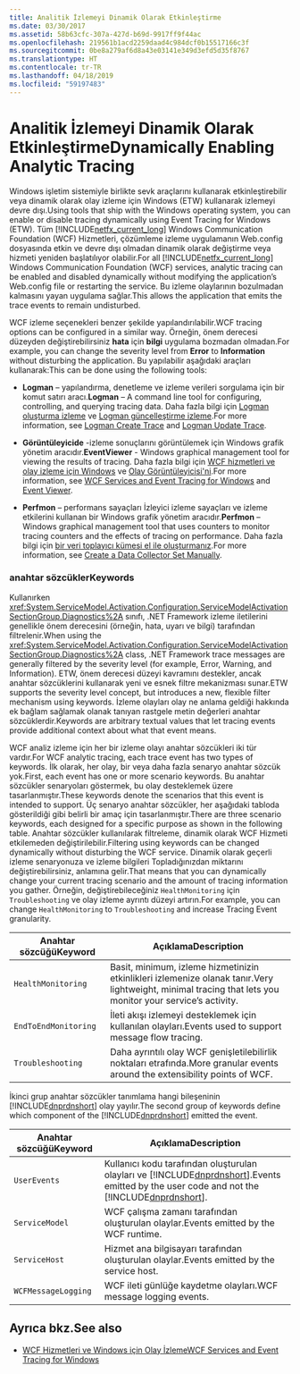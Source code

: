 ```yaml
---
title: Analitik İzlemeyi Dinamik Olarak Etkinleştirme
ms.date: 03/30/2017
ms.assetid: 58b63cfc-307a-427d-b69d-9917ff9f44ac
ms.openlocfilehash: 219561b1acd2259daad4c984dcf0b15517166c3f
ms.sourcegitcommit: 0be8a279af6d8a43e03141e349d3efd5d35f8767
ms.translationtype: HT
ms.contentlocale: tr-TR
ms.lasthandoff: 04/18/2019
ms.locfileid: "59197483"
---
```

# <a name="dynamically-enabling-analytic-tracing"></a><span data-ttu-id="5827b-102">Analitik İzlemeyi Dinamik Olarak Etkinleştirme</span><span class="sxs-lookup"><span data-stu-id="5827b-102">Dynamically Enabling Analytic Tracing</span></span>
<span data-ttu-id="5827b-103">Windows işletim sistemiyle birlikte sevk araçlarını kullanarak etkinleştirebilir veya dinamik olarak olay izleme için Windows (ETW) kullanarak izlemeyi devre dışı.</span><span class="sxs-lookup"><span data-stu-id="5827b-103">Using tools that ship with the Windows operating system, you can enable or disable tracing dynamically using Event Tracing for Windows (ETW).</span></span> <span data-ttu-id="5827b-104">Tüm [!INCLUDE[netfx_current_long](../../../../../includes/netfx-current-long-md.md)] Windows Communication Foundation (WCF) Hizmetleri, çözümleme izleme uygulamanın Web.config dosyasında etkin ve devre dışı olmadan dinamik olarak değiştirme veya hizmeti yeniden başlatılıyor olabilir.</span><span class="sxs-lookup"><span data-stu-id="5827b-104">For all [!INCLUDE[netfx_current_long](../../../../../includes/netfx-current-long-md.md)] Windows Communication Foundation (WCF) services, analytic tracing can be enabled and disabled dynamically without modifying the application’s Web.config file or restarting the service.</span></span> <span data-ttu-id="5827b-105">Bu izleme olaylarının bozulmadan kalmasını yayan uygulama sağlar.</span><span class="sxs-lookup"><span data-stu-id="5827b-105">This allows the application that emits the trace events to remain undisturbed.</span></span>  
  
 <span data-ttu-id="5827b-106">WCF izleme seçenekleri benzer şekilde yapılandırılabilir.</span><span class="sxs-lookup"><span data-stu-id="5827b-106">WCF tracing options can be configured in a similar way.</span></span> <span data-ttu-id="5827b-107">Örneğin, önem derecesi düzeyden değiştirebilirsiniz **hata** için **bilgi** uygulama bozmadan olmadan.</span><span class="sxs-lookup"><span data-stu-id="5827b-107">For example, you can change the severity level from **Error** to **Information** without disturbing the application.</span></span> <span data-ttu-id="5827b-108">Bu yapılabilir aşağıdaki araçları kullanarak:</span><span class="sxs-lookup"><span data-stu-id="5827b-108">This can be done using the following tools:</span></span>  
  
-   <span data-ttu-id="5827b-109">**Logman** – yapılandırma, denetleme ve izleme verileri sorgulama için bir komut satırı aracı.</span><span class="sxs-lookup"><span data-stu-id="5827b-109">**Logman** – A command line tool for configuring, controlling, and querying tracing data.</span></span> <span data-ttu-id="5827b-110">Daha fazla bilgi için [Logman oluşturma izleme](https://go.microsoft.com/fwlink/?LinkId=165426) ve [Logman güncelleştirme izleme](https://go.microsoft.com/fwlink/?LinkId=165427).</span><span class="sxs-lookup"><span data-stu-id="5827b-110">For more information, see [Logman Create Trace](https://go.microsoft.com/fwlink/?LinkId=165426) and [Logman Update Trace](https://go.microsoft.com/fwlink/?LinkId=165427).</span></span>  
  
-   <span data-ttu-id="5827b-111">**Görüntüleyicide** -izleme sonuçlarını görüntülemek için Windows grafik yönetim aracıdır.</span><span class="sxs-lookup"><span data-stu-id="5827b-111">**EventViewer** - Windows graphical management tool for viewing the results of tracing.</span></span> <span data-ttu-id="5827b-112">Daha fazla bilgi için [WCF hizmetleri ve olay izleme için Windows](../../../../../docs/framework/wcf/samples/wcf-services-and-event-tracing-for-windows.md) ve [Olay Görüntüleyicisi'ni](https://go.microsoft.com/fwlink/?LinkId=165428).</span><span class="sxs-lookup"><span data-stu-id="5827b-112">For more information, see [WCF Services and Event Tracing for Windows](../../../../../docs/framework/wcf/samples/wcf-services-and-event-tracing-for-windows.md) and [Event Viewer](https://go.microsoft.com/fwlink/?LinkId=165428).</span></span>  
  
-   <span data-ttu-id="5827b-113">**Perfmon** – performans sayaçları İzleyici izleme sayaçları ve izleme etkilerini kullanan bir Windows grafik yönetim aracıdır.</span><span class="sxs-lookup"><span data-stu-id="5827b-113">**Perfmon** – Windows graphical management tool that uses counters to monitor tracing counters and the effects of tracing on performance.</span></span> <span data-ttu-id="5827b-114">Daha fazla bilgi için [bir veri toplayıcı kümesi el ile oluşturmanız](https://go.microsoft.com/fwlink/?LinkId=165429).</span><span class="sxs-lookup"><span data-stu-id="5827b-114">For more information, see [Create a Data Collector Set Manually](https://go.microsoft.com/fwlink/?LinkId=165429).</span></span>  
  
### <a name="keywords"></a><span data-ttu-id="5827b-115">anahtar sözcükler</span><span class="sxs-lookup"><span data-stu-id="5827b-115">Keywords</span></span>  
 <span data-ttu-id="5827b-116">Kullanırken <xref:System.ServiceModel.Activation.Configuration.ServiceModelActivationSectionGroup.Diagnostics%2A> sınıfı, .NET Framework izleme iletilerini genellikle önem derecesini (örneğin, hata, uyarı ve bilgi) tarafından filtrelenir.</span><span class="sxs-lookup"><span data-stu-id="5827b-116">When using the <xref:System.ServiceModel.Activation.Configuration.ServiceModelActivationSectionGroup.Diagnostics%2A> class, .NET Framework trace messages are generally filtered by the severity level (for example, Error, Warning, and Information).</span></span> <span data-ttu-id="5827b-117">ETW, önem derecesi düzeyi kavramını destekler, ancak anahtar sözcüklerini kullanarak yeni ve esnek filtre mekanizması sunar.</span><span class="sxs-lookup"><span data-stu-id="5827b-117">ETW supports the severity level concept, but introduces a new, flexible filter mechanism using keywords.</span></span> <span data-ttu-id="5827b-118">İzleme olayları olay ne anlama geldiği hakkında ek bağlam sağlamak olanak tanıyan rastgele metin değerleri anahtar sözcüklerdir.</span><span class="sxs-lookup"><span data-stu-id="5827b-118">Keywords are arbitrary textual values that let tracing events provide additional context about what that event means.</span></span>  
  
 <span data-ttu-id="5827b-119">WCF analiz izleme için her bir izleme olayı anahtar sözcükleri iki tür vardır.</span><span class="sxs-lookup"><span data-stu-id="5827b-119">For WCF analytic tracing, each trace event has two types of keywords.</span></span> <span data-ttu-id="5827b-120">İlk olarak, her olay, bir veya daha fazla senaryo anahtar sözcük yok.</span><span class="sxs-lookup"><span data-stu-id="5827b-120">First, each event has one or more scenario keywords.</span></span> <span data-ttu-id="5827b-121">Bu anahtar sözcükler senaryoları göstermek, bu olay desteklemek üzere tasarlanmıştır.</span><span class="sxs-lookup"><span data-stu-id="5827b-121">These keywords denote the scenarios that this event is intended to support.</span></span> <span data-ttu-id="5827b-122">Üç senaryo anahtar sözcükler, her aşağıdaki tabloda gösterildiği gibi belirli bir amaç için tasarlanmıştır.</span><span class="sxs-lookup"><span data-stu-id="5827b-122">There are three scenario keywords, each designed for a specific purpose as shown in the following table.</span></span> <span data-ttu-id="5827b-123">Anahtar sözcükler kullanılarak filtreleme, dinamik olarak WCF Hizmeti etkilemeden değiştirilebilir.</span><span class="sxs-lookup"><span data-stu-id="5827b-123">Filtering using keywords can be changed dynamically without disturbing the WCF service.</span></span> <span data-ttu-id="5827b-124">Dinamik olarak geçerli izleme senaryonuza ve izleme bilgileri Topladığınızdan miktarını değiştirebilirsiniz, anlamına gelir.</span><span class="sxs-lookup"><span data-stu-id="5827b-124">That means that you can dynamically change your current tracing scenario and the amount of tracing information you gather.</span></span> <span data-ttu-id="5827b-125">Örneğin, değiştirebileceğiniz `HealthMonitoring` için `Troubleshooting` ve olay izleme ayrıntı düzeyi artırın.</span><span class="sxs-lookup"><span data-stu-id="5827b-125">For example, you can change `HealthMonitoring` to `Troubleshooting` and increase Tracing Event granularity.</span></span>  
  
|<span data-ttu-id="5827b-126">Anahtar sözcüğü</span><span class="sxs-lookup"><span data-stu-id="5827b-126">Keyword</span></span>|<span data-ttu-id="5827b-127">Açıklama</span><span class="sxs-lookup"><span data-stu-id="5827b-127">Description</span></span>|  
|-------------|-----------------|  
|`HealthMonitoring`|<span data-ttu-id="5827b-128">Basit, minimum, izleme hizmetinizin etkinlikleri izlemenize olanak tanır.</span><span class="sxs-lookup"><span data-stu-id="5827b-128">Very lightweight, minimal tracing that lets you monitor your service’s activity.</span></span>|  
|`EndToEndMonitoring`|<span data-ttu-id="5827b-129">İleti akışı izlemeyi desteklemek için kullanılan olayları.</span><span class="sxs-lookup"><span data-stu-id="5827b-129">Events used to support message flow tracing.</span></span>|  
|`Troubleshooting`|<span data-ttu-id="5827b-130">Daha ayrıntılı olay WCF genişletilebilirlik noktaları etrafında.</span><span class="sxs-lookup"><span data-stu-id="5827b-130">More granular events around the extensibility points of WCF.</span></span>|  
  
 <span data-ttu-id="5827b-131">İkinci grup anahtar sözcükler tanımlama hangi bileşeninin [!INCLUDE[dnprdnshort](../../../../../includes/dnprdnshort-md.md)] olay yayılır.</span><span class="sxs-lookup"><span data-stu-id="5827b-131">The second group of keywords define which component of the [!INCLUDE[dnprdnshort](../../../../../includes/dnprdnshort-md.md)] emitted the event.</span></span>  
  
|<span data-ttu-id="5827b-132">Anahtar sözcüğü</span><span class="sxs-lookup"><span data-stu-id="5827b-132">Keyword</span></span>|<span data-ttu-id="5827b-133">Açıklama</span><span class="sxs-lookup"><span data-stu-id="5827b-133">Description</span></span>|  
|-------------|-----------------|  
|`UserEvents`|<span data-ttu-id="5827b-134">Kullanıcı kodu tarafından oluşturulan olayları ve [!INCLUDE[dnprdnshort](../../../../../includes/dnprdnshort-md.md)].</span><span class="sxs-lookup"><span data-stu-id="5827b-134">Events emitted by the user code and not the [!INCLUDE[dnprdnshort](../../../../../includes/dnprdnshort-md.md)].</span></span>|  
|`ServiceModel`|<span data-ttu-id="5827b-135">WCF çalışma zamanı tarafından oluşturulan olaylar.</span><span class="sxs-lookup"><span data-stu-id="5827b-135">Events emitted by the WCF runtime.</span></span>|  
|`ServiceHost`|<span data-ttu-id="5827b-136">Hizmet ana bilgisayarı tarafından oluşturulan olaylar.</span><span class="sxs-lookup"><span data-stu-id="5827b-136">Events emitted by the service host.</span></span>|  
|`WCFMessageLogging`|<span data-ttu-id="5827b-137">WCF ileti günlüğe kaydetme olayları.</span><span class="sxs-lookup"><span data-stu-id="5827b-137">WCF message logging events.</span></span>|  
  
## <a name="see-also"></a><span data-ttu-id="5827b-138">Ayrıca bkz.</span><span class="sxs-lookup"><span data-stu-id="5827b-138">See also</span></span>

- [<span data-ttu-id="5827b-139">WCF Hizmetleri ve Windows için Olay İzleme</span><span class="sxs-lookup"><span data-stu-id="5827b-139">WCF Services and Event Tracing for Windows</span></span>](../../../../../docs/framework/wcf/samples/wcf-services-and-event-tracing-for-windows.md)
